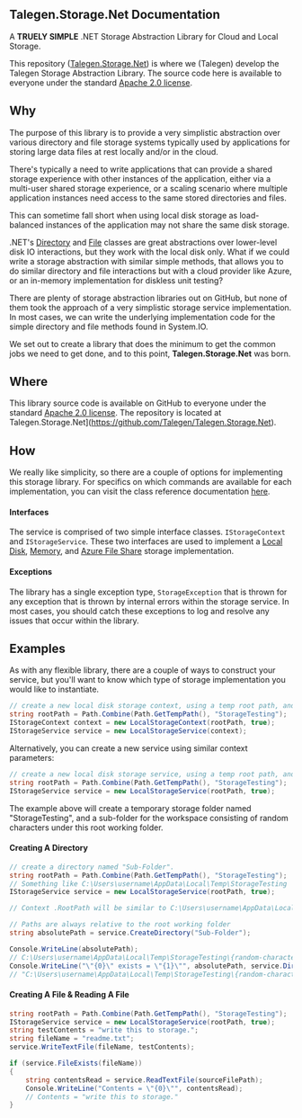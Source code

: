 ## Talegen.Storage.Net Documentation

A **TRUELY SIMPLE** .NET Storage Abstraction Library for Cloud and Local Storage.

This repository ([Talegen.Storage.Net](https://github.com/Talegen/Talegen.Storage.Net)) is where we (Talegen) develop the Talegen Storage Abstraction Library. The source code here is available to everyone under the standard [Apache 2.0 license](https://github.com/talegen/Talegen.PureBlue.Models/blob/main/LICENSE).

## Why

The purpose of this library is to provide a very simplistic abstraction over various directory and file storage systems typically used by applications for storing large data files at rest locally and/or in the cloud.

There's typically a need to write applications that can provide a shared storage experience with other instances of the application, either via a multi-user shared storage experience, or a scaling scenario where multiple application instances need access to the same stored directories and files.

This can sometime fall short when using local disk storage as load-balanced instances of the application may not share the same disk storage.

.NET's [Directory](https://docs.microsoft.com/en-us/dotnet/api/system.io.directory) and [File](https://docs.microsoft.com/en-us/dotnet/api/system.io.file) classes are great abstractions over lower-level disk IO interactions, but they work with the local disk only. What if we could write a storage abstraction with similar simple methods, that allows you to do similar directory and file interactions but with a cloud provider like Azure, or an in-memory implementation for diskless unit testing?

There are plenty of storage abstraction libraries out on GitHub, but none of them took the approach of a very simplistic storage service implementation. In most cases, we can write the underlying implementation code for the simple directory and file methods found in System.IO. 

We set out to create a library that does the minimum to get the common jobs we need to get done, and to this point, **Talegen.Storage.Net** was born.

## Where

This library source code is available on GitHub to everyone under the standard [Apache 2.0 license](https://github.com/talegen/Talegen.PureBlue.Models/blob/main/LICENSE). The repository is located at Talegen.Storage.Net](https://github.com/Talegen/Talegen.Storage.Net).

## How

We really like simplicity, so there are a couple of options for implementing this storage library. For specifics on which commands are available for each implementation, you can visit the class reference documentation [here](#ref).

#### Interfaces

The service is comprised of two simple interface classes. ```IStorageContext``` and ```IStorageService```. These two interfaces are used to implement a [Local Disk](#disk), [Memory](#memory), and [Azure File Share](#azure) storage implementation.

#### Exceptions

The library has a single exception type, ```StorageException``` that is thrown for any exception that is thrown by internal errors within the storage service. In most cases, you should catch these exceptions to log and resolve any issues that occur within the library.

## Examples

As with any flexible library, there are a couple of ways to construct your service, but you'll want to know which type of storage implementation you would like to instantiate.

```c#
// create a new local disk storage context, using a temp root path, and set unique sub-folder workspace to true. 
string rootPath = Path.Combine(Path.GetTempPath(), "StorageTesting");
IStorageContext context = new LocalStorageContext(rootPath, true); 
IStorageService service = new LocalStorageService(context);
```

Alternatively, you can create a new service using similar context parameters:

```c#
// create a new local disk storage service, using a temp root path, and set unique sub-folder workspace to true. 
string rootPath = Path.Combine(Path.GetTempPath(), "StorageTesting");
IStorageService service = new LocalStorageService(rootPath, true); 
```

The example above will create a temporary storage folder named "StorageTesting", and a sub-folder for the workspace consisting of random characters under this root working folder.

#### Creating A Directory

```c#
// create a directory named "Sub-Folder". 
string rootPath = Path.Combine(Path.GetTempPath(), "StorageTesting");
// Something like C:\Users\username\AppData\Local\Temp\StorageTesting
IStorageService service = new LocalStorageService(rootPath, true);

// Context .RootPath will be similar to C:\Users\username\AppData\Local\Temp\StorageTesting\{random-characters}

// Paths are always relative to the root working folder
string absolutePath = service.CreateDirectory("Sub-Folder");

Console.WriteLine(absolutePath);
// C:\Users\username\AppData\Local\Temp\StorageTesting\{random-characters}\Sub-Folder\
Console.WriteLine("\"{0}\" exists = \"{1}\"", absolutePath, service.DirectoryExists(absolutePath));
// "C:\Users\username\AppData\Local\Temp\StorageTesting\{random-characters}\Sub-Folder\" exists = "True"

```

#### Creating A File & Reading A File

```C#
string rootPath = Path.Combine(Path.GetTempPath(), "StorageTesting");
IStorageService service = new LocalStorageService(rootPath, true);
string testContents = "write this to storage.";
string fileName = "readme.txt";
service.WriteTextFile(fileName, testContents);

if (service.FileExists(fileName))
{
    string contentsRead = service.ReadTextFile(sourceFilePath);
    Console.WriteLine("Contents = \"{0}\"", contentsRead);
    // Contents = "write this to storage."
}

```

